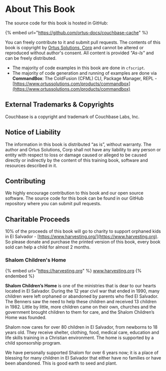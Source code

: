 # About This Book

The source code for this book is hosted in GitHub:

{% embed url="https://github.com/ortus-docs/couchbase-cache" %}

You can freely contribute to it and submit pull requests. The contents of this book is copyright by [Ortus Solutions, Corp](http://www.ortussolutions.com) and cannot be altered or reproduced without author's consent. All content is provided _"As-Is"_ and can be freely distributed.

* The majority of code examples in this book are done in `cfscript`.
* The majority of code generation and running of examples are done via **CommandBox**: The ColdFusion (CFML) CLI, Package Manager, REPL - [https://www.ortussolutions.com/products/commandbox](https://www.ortussolutions.com/products/commandbox)​

## External Trademarks & Copyrights <a href="#external-trademarks-and-copyrights" id="external-trademarks-and-copyrights"></a>

Couchbase is a copyright and trademark of Couchbase Labs, Inc.

## Notice of Liability <a href="#notice-of-liability" id="notice-of-liability"></a>

The information in this book is distributed “as is”, without warranty. The author and Ortus Solutions, Corp shall not have any liability to any person or entity with respect to loss or damage caused or alleged to be caused directly or indirectly by the content of this training book, software and resources described in it.

## Contributing <a href="#contributing" id="contributing"></a>

We highly encourage contribution to this book and our open source software. The source code for this book can be found in our GitHub repository where you can submit pull requests.

## Charitable Proceeds <a href="#charitable-proceeds" id="charitable-proceeds"></a>

10% of the proceeds of this book will go to charity to support orphaned kids in El Salvador - [https://www.harvesting.org/](https://www.harvesting.org). So please donate and purchase the printed version of this book, every book sold can help a child for almost 2 months.

### Shalom Children's Home <a href="#shalom-childrens-home" id="shalom-childrens-home"></a>

{% embed url="https://harvesting.org" %}
www.harvesting.org
{% endembed %}

**Shalom Children’s Home** is one of the ministries that is dear to our hearts located in El Salvador. During the 12 year civil war that ended in 1990, many children were left orphaned or abandoned by parents who fled El Salvador. The Benners saw the need to help these children and received 13 children in 1982. Little by little, more children came on their own, churches and the government brought children to them for care, and the Shalom Children’s Home was founded.

Shalom now cares for over 80 children in El Salvador, from newborns to 18 years old. They receive shelter, clothing, food, medical care, education and life skills training in a Christian environment. The home is supported by a child sponsorship program.

We have personally supported Shalom for over 6 years now; it is a place of blessing for many children in El Salvador that either have no families or have been abandoned. This is good earth to seed and plant.
